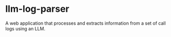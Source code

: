 # llm-log-parser
A web application that processes and extracts information from a set of call logs using an LLM.
